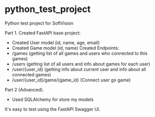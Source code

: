 # python_test_project
Python test project for SoftVision

Part 1. Created FastAPI base project:
- Created User model (id, name, age, email)
- Created Game model (id, name)
Created Endpoints:
- /games (getting list of all games and users who connected to this games)
- /users (getting list of all users and info about games for each user)
- /user/{user_id} (getting info about current user and info about all connected games)
- /user/{user_id}/game/{game_id} (Connect user go game)

Part 2 (Advanced).
- Used SQLAlchemy for store my models

It's easy to test using the FastAPI Swagger UI.
